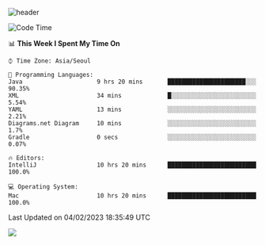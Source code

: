 ![header](https://capsule-render.vercel.app/api?type=Egg&color=timeAuto&height=300&section=header&text=PoPo&fontSize=90&animation=fadeIn)

  <!--START_SECTION:waka-->
![Code Time](http://img.shields.io/badge/Code%20Time-466%20hrs%2055%20mins-blue)

📊 **This Week I Spent My Time On** 

```text
⌚︎ Time Zone: Asia/Seoul

💬 Programming Languages: 
Java                     9 hrs 20 mins       ██████████████████████░░░   90.35% 
XML                      34 mins             █░░░░░░░░░░░░░░░░░░░░░░░░   5.54% 
YAML                     13 mins             ░░░░░░░░░░░░░░░░░░░░░░░░░   2.21% 
Diagrams.net Diagram     10 mins             ░░░░░░░░░░░░░░░░░░░░░░░░░   1.7% 
Gradle                   0 secs              ░░░░░░░░░░░░░░░░░░░░░░░░░   0.07%

🔥 Editors: 
IntelliJ                 10 hrs 20 mins      █████████████████████████   100.0%

💻 Operating System: 
Mac                      10 hrs 20 mins      █████████████████████████   100.0%

```


 Last Updated on 04/02/2023 18:35:49 UTC
<!--END_SECTION:waka-->



<img src="https://capsule-render.vercel.app/api?type=Egg&color=timeAuto&height=300&section=footer&text=PoPo&fontSize=90&animation=fadeIn&reversal=true" />
